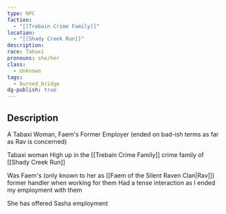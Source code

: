 ```yaml
---
type: NPC
faction:
  - "[[Trebain Crime Family]]"
location:
  - "[[Shady Creek Run]]"
description: 
race: Tabaxi
pronouns: she/her
class:
  - Unknown
tags:
  - burned_bridge
dg-publish: true
---
```

## Description
A Tabaxi Woman, Faem's Former Employer (ended on bad-ish terms as far as Rav is concerned)

Tabaxi woman
High up in the [[Trebain Crime Family]] crime family of [[Shady Creek Run]]

Was Faem's (only known to her as [[Faem of the Silent Raven Clan|Rav]]) former handler when working for them
Had a tense interaction as I ended my employment with them

She has offered Sasha employment

